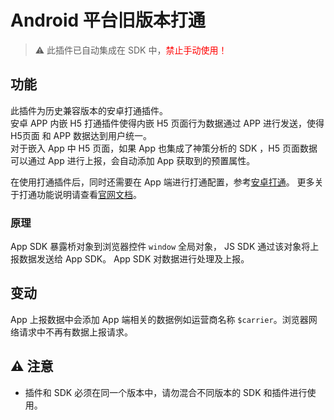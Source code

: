 # Android 平台旧版本打通
>⚠️ 此插件已自动集成在 SDK 中，<font color=red>禁止手动使用！</font>

## 功能
此插件为历史兼容版本的安卓打通插件。<br>
安卓 APP 内嵌 H5 打通插件使得内嵌 H5 页面行为数据通过 APP 进行发送，使得 H5页面 和 APP 数据达到用户统一。<br>
对于嵌入 App 中 H5 页面，如果 App 也集成了神策分析的 SDK ，H5 页面数据可以通过 App 进行上报，会自动添加 App 获取到的预置属性。

在使用打通插件后，同时还需要在 App 端进行打通配置，参考[安卓打通](https://manual.sensorsdata.cn/sa/2.4/sdk-android-7541696.html#SDK%E9%9B%86%E6%88%90%28Android%EF%BC%89-%E6%89%93%E9%80%9AApp%E4%B8%8EH5)。
更多关于打通功能说明请查看[官网文档](https://manual.sensorsdata.cn/sa/2.4/app-h5-1573914.html)。

### 原理
App SDK 暴露桥对象到浏览器控件 `window` 全局对象， JS SDK 通过该对象将上报数据发送给 App SDK。 App SDK 对数据进行处理及上报。

## 变动
App 上报数据中会添加 App 端相关的数据例如运营商名称 `$carrier`。浏览器网络请求中不再有数据上报请求。

## ⚠️ 注意
- 插件和 SDK 必须在同一个版本中，请勿混合不同版本的 SDK 和插件进行使用。